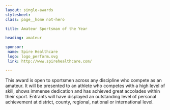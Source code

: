 ```yaml
---
layout: single-awards
stylesheet:
class: page__home not-hero

title: Amateur Sportsman of the Year

heading: amateur

sponsor:
 name: Spire Healthcare
 logo: logo_perform.svg
 link: http://www.spirehealthcare.com/

---
```


This award is open to sportsmen across any discipline who compete as an amateur. It will be presented to an athlete who competes with a high level of skill, shows immense dedication and has achieved great accolades within their sport. Entrants will have displayed an outstanding level of personal achievement at district, county, regional, national or international level.
